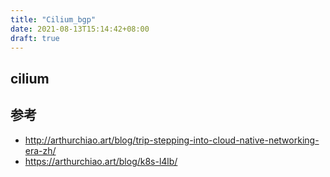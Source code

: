 ```yaml
---
title: "Cilium_bgp"
date: 2021-08-13T15:14:42+08:00
draft: true
---
```


## cilium

## 参考

* <http://arthurchiao.art/blog/trip-stepping-into-cloud-native-networking-era-zh/>
* <https://arthurchiao.art/blog/k8s-l4lb/>
